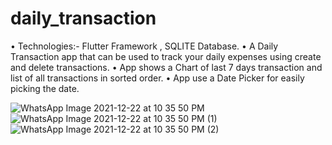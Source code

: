 # daily_transaction

• Technologies:- Flutter Framework , SQLITE Database.
• A Daily Transaction app that can be used to track your daily expenses
using create and delete transactions.
• App shows a Chart of last 7 days transaction and list of all transactions
in sorted order.
• App use a Date Picker for easily picking the date.

![WhatsApp Image 2021-12-22 at 10 35 50 PM](https://user-images.githubusercontent.com/79446374/147129434-09832ea3-f3f7-4754-972a-58126617b6a5.jpeg)
![WhatsApp Image 2021-12-22 at 10 35 50 PM (1)](https://user-images.githubusercontent.com/79446374/147129452-151e0dbb-71d5-4ead-b551-0ad28b38ab94.jpeg)
![WhatsApp Image 2021-12-22 at 10 35 50 PM (2)](https://user-images.githubusercontent.com/79446374/147129505-2e01bc1e-9b27-4edb-a36e-a513f5f41406.jpeg)
